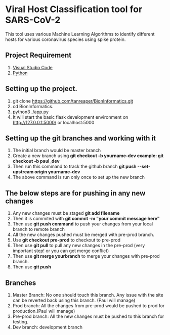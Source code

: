 # Viral Host Classification tool for SARS-CoV-2 

This tool uses various Machine Learning Algorithms to identify different hosts for various coronavirus species using spike protein.

## Project Requirement
1. [Visual Studio Code](https://code.visualstudio.com/download)
2. [Python](https://www.python.org/downloads/)

## Setting up the project.

1. git clone https://github.com/tanreaper/BionInformatics.git
2. cd BionInformatics.
3. python3 ./app.py
4. It will start the basic flask development environment on http://127.0.0.1:5000/ or localhost:5000

## Setting up the git branches and working with it

1. The initial branch would be master branch
2. Create a new branch using **git checkout -b yourname-dev example: git checkout -b paul_dev**
3. Then run this command to track the github branch **git push --set-upstream origin yourname-dev**
4. The above command is run only once to set up the new branch

## The below steps are for pushing in any new changes

1. Any new changes must be staged **git add filename**
2. Then it is commited with **git commit -m "your commit message here"**
3. Then use **git push command** to push your changes from your local branch to remote branch
4. All the new changes pushed must be merged with pre-prod branch. 
5. Use **git checkout pre-prod** to checkout to pre-prod
6. Then use **git pull** to pull any new changes in the pre-prod (very important step! or you can get merge conflict)
7. Then use **git merge yourbranch** to merge your changes with pre-prod branch.
8. Then use **git push**

## Branches

1. Master Branch: No one should touch this branch. Any issue with the site can be reverted back using this branch. (Paul will manage) 
2. Prod branch: All the changes from pre-prod would be pushed to prod for production.(Paul will manage)
3. Pre-prod branch: All the new changes must be pushed to this branch for testing. 
4. Dev branch: development branch
    



